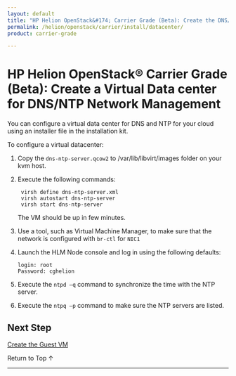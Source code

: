 ```yaml
---
layout: default
title: "HP Helion OpenStack&#174; Carrier Grade (Beta): Create the DNS/NTP Data Center Network Management VM"
permalink: /helion/openstack/carrier/install/datacenter/
product: carrier-grade

---
```

<!--UNDER REVISION-->


<script>

function PageRefresh {
onLoad="window.refresh"
}

PageRefresh();

</script>

# HP Helion OpenStack&#174; Carrier Grade (Beta): Create a Virtual Data center for DNS/NTP Network Management

You can configure a virtual data center for DNS and NTP for your cloud using an installer file in the installation kit.

To configure a virtual datacenter:

1. Copy the `dns-ntp-server.qcow2` to /var/lib/libvirt/images folder on your kvm host.

2. Execute the following commands:

		virsh define dns-ntp-server.xml
		virsh autostart dns-ntp-server
		virsh start dns-ntp-server

	The VM should be up in few minutes. 

3. Use a tool, such as Virtual Machine Manager, to make sure that the network is configured with `br-ctl` for `NIC1`

4.  Launch the HLM Node console and log in using the following defaults:

		login: root
		Password: cghelion

5. Execute the `ntpd –q` command to synchronize the time with the NTP server.

6. Execute the `ntpq –p` command to make sure the NTP servers are listed.

## Next Step

[Create the Guest VM](/helion/openstack/carrier/install/guest-vm/)

<a href="#top" style="padding:14px 0px 14px 0px; text-decoration: none;"> Return to Top &#8593; </a>

---



